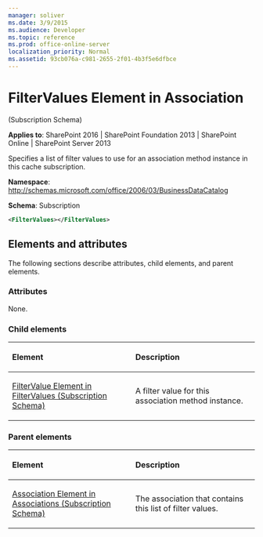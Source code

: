 ```yaml
---
manager: soliver
ms.date: 3/9/2015
ms.audience: Developer
ms.topic: reference
ms.prod: office-online-server
localization_priority: Normal
ms.assetid: 93cb076a-c981-2655-2f01-4b3f5e6dfbce
---
```


# FilterValues Element in Association 

(Subscription Schema)

**Applies to**: SharePoint 2016 | SharePoint Foundation 2013 | SharePoint Online | SharePoint Server 2013

Specifies a list of filter values to use for an association method instance in this cache subscription.

**Namespace**: http://schemas.microsoft.com/office/2006/03/BusinessDataCatalog

**Schema**: Subscription

```XML
<FilterValues></FilterValues>
```

## Elements and attributes

The following sections describe attributes, child elements, and parent elements.

### Attributes

None.

### Child elements

<table>
<colgroup>
<col width="50%" />
<col width="50%" />
</colgroup>
<thead>
<tr class="header">
<th align="left"><p>Element</p></th>
<th align="left"><p>Description</p></th>
</tr>
</thead>
<tbody>
<tr class="odd">
<td align="left"><p><span sdata="link"><a href="filtervalue-element-in-filtervalues-subscription-schema.md">FilterValue Element in FilterValues (Subscription Schema)</a></span></p></td>
<td align="left"><p>A filter value for this association method instance.</p></td>
</tr>
</tbody>
</table>

### Parent elements

<table>
<colgroup>
<col width="50%" />
<col width="50%" />
</colgroup>
<thead>
<tr class="header">
<th align="left"><p>Element</p></th>
<th align="left"><p>Description</p></th>
</tr>
</thead>
<tbody>
<tr class="odd">
<td align="left"><p><span sdata="link"><a href="association-element-in-associations-subscription-schema.md">Association Element in Associations (Subscription Schema)</a></span></p></td>
<td align="left"><p>The association that contains this list of filter values.</p></td>
</tr>
</tbody>
</table>








